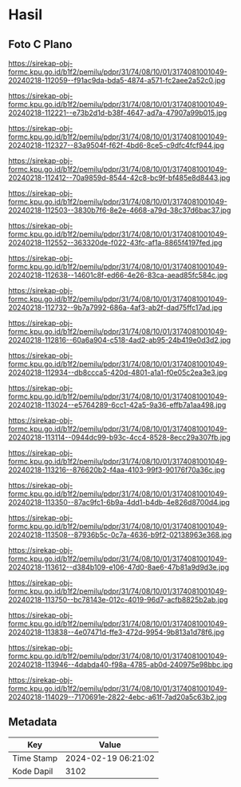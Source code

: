 # Hasil

## Foto C Plano

https://sirekap-obj-formc.kpu.go.id/b1f2/pemilu/pdpr/31/74/08/10/01/3174081001049-20240218-112059--f91ac9da-bda5-4874-a571-fc2aee2a52c0.jpg

https://sirekap-obj-formc.kpu.go.id/b1f2/pemilu/pdpr/31/74/08/10/01/3174081001049-20240218-112221--e73b2d1d-b38f-4647-ad7a-47907a99b015.jpg

https://sirekap-obj-formc.kpu.go.id/b1f2/pemilu/pdpr/31/74/08/10/01/3174081001049-20240218-112327--83a9504f-f62f-4bd6-8ce5-c9dfc4fcf944.jpg

https://sirekap-obj-formc.kpu.go.id/b1f2/pemilu/pdpr/31/74/08/10/01/3174081001049-20240218-112412--70a9859d-8544-42c8-bc9f-bf485e8d8443.jpg

https://sirekap-obj-formc.kpu.go.id/b1f2/pemilu/pdpr/31/74/08/10/01/3174081001049-20240218-112503--3830b7f6-8e2e-4668-a79d-38c37d6bac37.jpg

https://sirekap-obj-formc.kpu.go.id/b1f2/pemilu/pdpr/31/74/08/10/01/3174081001049-20240218-112552--363320de-f022-43fc-af1a-8865f4197fed.jpg

https://sirekap-obj-formc.kpu.go.id/b1f2/pemilu/pdpr/31/74/08/10/01/3174081001049-20240218-112638--14601c8f-ed66-4e26-83ca-aead85fc584c.jpg

https://sirekap-obj-formc.kpu.go.id/b1f2/pemilu/pdpr/31/74/08/10/01/3174081001049-20240218-112732--9b7a7992-686a-4af3-ab2f-dad75ffc17ad.jpg

https://sirekap-obj-formc.kpu.go.id/b1f2/pemilu/pdpr/31/74/08/10/01/3174081001049-20240218-112816--60a6a904-c518-4ad2-ab95-24b419e0d3d2.jpg

https://sirekap-obj-formc.kpu.go.id/b1f2/pemilu/pdpr/31/74/08/10/01/3174081001049-20240218-112934--db8ccca5-420d-4801-a1a1-f0e05c2ea3e3.jpg

https://sirekap-obj-formc.kpu.go.id/b1f2/pemilu/pdpr/31/74/08/10/01/3174081001049-20240218-113024--e5764289-6cc1-42a5-9a36-effb7a1aa498.jpg

https://sirekap-obj-formc.kpu.go.id/b1f2/pemilu/pdpr/31/74/08/10/01/3174081001049-20240218-113114--0944dc99-b93c-4cc4-8528-8ecc29a307fb.jpg

https://sirekap-obj-formc.kpu.go.id/b1f2/pemilu/pdpr/31/74/08/10/01/3174081001049-20240218-113216--876620b2-f4aa-4103-99f3-90176f70a36c.jpg

https://sirekap-obj-formc.kpu.go.id/b1f2/pemilu/pdpr/31/74/08/10/01/3174081001049-20240218-113350--87ac9fc1-6b9a-4dd1-b4db-4e826d8700d4.jpg

https://sirekap-obj-formc.kpu.go.id/b1f2/pemilu/pdpr/31/74/08/10/01/3174081001049-20240218-113508--87936b5c-0c7a-4636-b9f2-02138963e368.jpg

https://sirekap-obj-formc.kpu.go.id/b1f2/pemilu/pdpr/31/74/08/10/01/3174081001049-20240218-113612--d384b109-e106-47d0-8ae6-47b81a9d9d3e.jpg

https://sirekap-obj-formc.kpu.go.id/b1f2/pemilu/pdpr/31/74/08/10/01/3174081001049-20240218-113750--bc78143e-012c-4019-96d7-acfb8825b2ab.jpg

https://sirekap-obj-formc.kpu.go.id/b1f2/pemilu/pdpr/31/74/08/10/01/3174081001049-20240218-113838--4e07471d-ffe3-472d-9954-9b813a1d78f6.jpg

https://sirekap-obj-formc.kpu.go.id/b1f2/pemilu/pdpr/31/74/08/10/01/3174081001049-20240218-113946--4dabda40-f98a-4785-ab0d-240975e98bbc.jpg

https://sirekap-obj-formc.kpu.go.id/b1f2/pemilu/pdpr/31/74/08/10/01/3174081001049-20240218-114029--7170691e-2822-4ebc-a61f-7ad20a5c63b2.jpg


## Metadata

| Key        | Value               |
| ---------- | ------------------- |
| Time Stamp | 2024-02-19 06:21:02 |
| Kode Dapil | 3102                |



